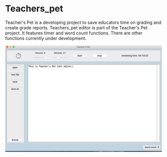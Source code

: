 # Teachers_pet
Teacher's Pet is a developing project to save educators time on grading and create grade reports.
Teachers_pet editor is part of the Teacher's Pet project. It features timer and word count functions. 
There are other functions currently under development.

![layout of editor](screenshots/layout.png)

